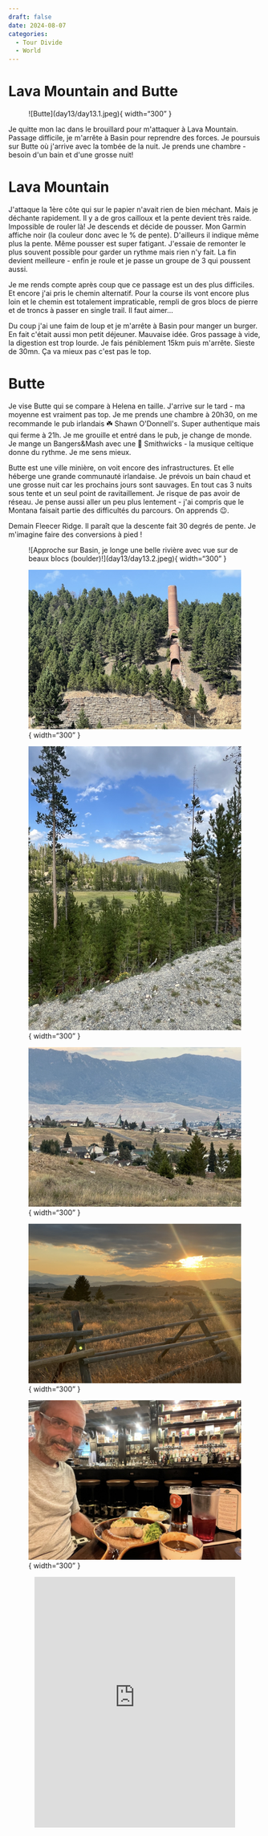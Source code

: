 ```yaml
---
draft: false 
date: 2024-08-07
categories:
  - Tour Divide
  - World
---
```


# Lava Mountain and Butte

<figure markdown>
![Butte](day13/day13.1.jpeg){ width=“300” }
</figure>

Je quitte mon lac dans le brouillard pour m'attaquer à Lava Mountain. Passage difficile, je m'arrête à Basin pour reprendre des forces. Je poursuis sur Butte où j'arrive avec la tombée de la nuit. Je prends une chambre - besoin d'un bain et d'une grosse nuit!

<!-- more -->

# Lava Mountain

J'attaque la 1ère côte qui sur le papier n'avait rien de bien méchant. Mais je déchante rapidement. Il y a de gros cailloux et la pente devient très raide. Impossible de rouler là! Je descends et décide de pousser. Mon Garmin affiche noir (la couleur donc avec le % de pente). D'ailleurs il indique même plus la pente. Même pousser est super fatigant. J'essaie de remonter le plus souvent possible pour garder un rythme mais rien n'y fait. La fin devient meilleure - enfin je roule et je passe un groupe de 3 qui poussent aussi. 

Je me rends compte après coup que ce passage est un des plus difficiles. Et encore j'ai pris le chemin alternatif. Pour la course ils vont encore plus loin et le chemin est totalement impraticable, rempli de gros blocs de pierre et de troncs à passer en single trail. Il faut aimer...

Du coup j'ai une faim de loup et je m'arrête à Basin pour manger un burger. En fait c'était aussi mon petit déjeuner. Mauvaise idée. Gros passage à vide, la digestion est trop lourde. Je fais péniblement 15km puis m'arrête. Sieste de 30mn. Ça va mieux pas c'est pas le top.

# Butte

Je vise Butte qui se compare à Helena en taille. J'arrive sur le tard - ma moyenne est vraiment pas top. Je me prends une chambre à 20h30, on me recommande  le pub irlandais ☘️ Shawn O'Donnell's. Super authentique mais qui ferme à 21h. Je me grouille et entré dans le pub, je change de monde. Je mange un Bangers&Mash avec une 🍺 Smithwicks - la musique celtique donne du rythme. Je me sens mieux.

Butte est une ville minière, on voit encore des infrastructures. Et elle héberge une grande communauté irlandaise. Je prévois un bain chaud et une grosse nuit car les prochains jours sont sauvages. En tout cas 3 nuits sous tente et un seul point de ravitaillement. Je risque de pas avoir de réseau. Je pense aussi aller un peu plus lentement - j'ai compris que le Montana faisait partie des difficultés du parcours. On apprends 😉.

Demain Fleecer Ridge. Il paraît que la descente fait 30 degrés de pente. Je m'imagine faire des conversions à pied !

<figure markdown>
![Approche sur Basin, je longe une belle rivière avec vue sur de beaux blocs (boulder)!](day13/day13.2.jpeg){ width=“300” }

![il y avait des mines d'or et dans ce coin](day13/day13.3.jpeg){ width=“300” }

![Paysage](day13/day13.4.jpeg){ width=“300” }

![Arrivée sur Butte](day13/day13.5.jpeg){ width=“300” }

![Le soleil se couche](day13/day13.6.jpeg){ width=“300” }

![Je reprends des forces au pub irlandais!](day13/day13.7.jpeg){ width=“300” }

</figure>

<center>
<iframe src='https://connect.garmin.com/modern/activity/embed/16704580289' title='Day 13' width='400' height='500' frameborder='0'></iframe>
</center>


